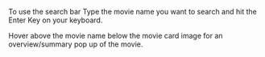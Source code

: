 To use the search bar Type the movie name you want to search and hit the Enter Key on your keyboard.

Hover above the movie name below the movie card image for an overview/summary pop up of the movie.
